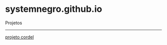 # systemnegro.github.io
Projetos
<hr>
<a href="systemnegro.github.io/projeto-cordel/"> projeto cordel </a>
 
